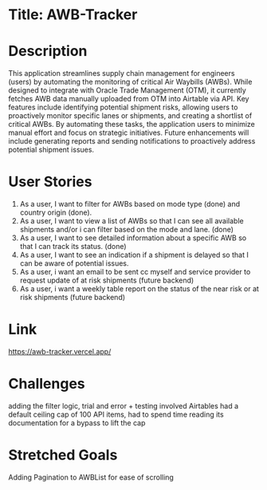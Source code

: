 # Title: AWB-Tracker

# Description

This application streamlines supply chain management for engineers (users) by automating the monitoring of critical Air Waybills (AWBs). While designed to integrate with Oracle Trade Management (OTM), it currently fetches AWB data manually uploaded from OTM into Airtable via API. Key features include identifying potential shipment risks, allowing users to proactively monitor specific lanes or shipments, and creating a shortlist of critical AWBs. By automating these tasks, the application users to minimize manual effort and focus on strategic initiatives. Future enhancements will include generating reports and sending notifications to proactively address potential shipment issues.

# User Stories

1. As a user, I want to filter for AWBs based on mode type (done) and country origin (done).
2. As a user, I want to view a list of AWBs so that I can see all available shipments and/or i can filter based on the mode and lane. (done)
3. As a user, I want to see detailed information about a specific AWB so that I can track its status. (done)
4. As a user, I want to see an indication if a shipment is delayed so that I can be aware of potential issues.  
5. As a user, i want an email to be sent cc myself and service provider to request update of at risk shipments (future backend)
6. As a user, i want a weekly table report on the status of the near risk or at risk shipments (future backend)


# Link

https://awb-tracker.vercel.app/

# Challenges

adding the filter logic, trial and error + testing involved 
Airtables had a default ceiling cap of 100 API items, had to spend time reading its documentation for a bypass to lift the cap


# Stretched Goals

Adding Pagination to AWBList for ease of scrolling 


